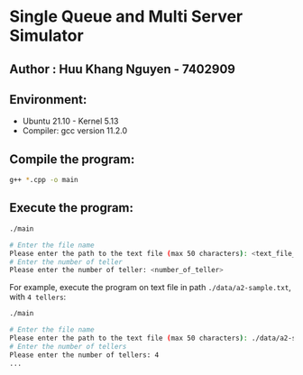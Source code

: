 # Single Queue and Multi Server Simulator
## Author : Huu Khang Nguyen - 7402909

## Environment:
- Ubuntu 21.10 - Kernel 5.13
- Compiler: gcc version 11.2.0

## Compile the program:
```bash
g++ *.cpp -o main
```

## Execute the program:
```bash
./main

# Enter the file name
Please enter the path to the text file (max 50 characters): <text_file_path>
# Enter the number of teller
Please enter the number of teller: <number_of_teller>
```

For example, execute the program on text file in path `./data/a2-sample.txt`, with `4 tellers`:

```bash
./main

# Enter the file name
Please enter the path to the text file (max 50 characters): ./data/a2-sample.txt
# Enter the number of tellers
Please enter the number of tellers: 4
...